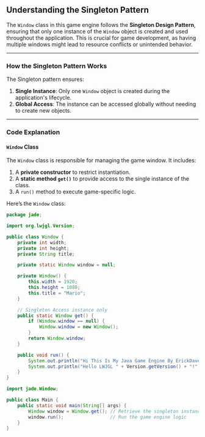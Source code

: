## Understanding the Singleton Pattern

The `Window` class in this game engine follows the **Singleton Design Pattern**, ensuring that only one instance of the `Window` object is created and used throughout the application. This is crucial for game development, as having multiple windows might lead to resource conflicts or unintended behavior.

---

### How the Singleton Pattern Works

The Singleton pattern ensures:
1. **Single Instance**: Only one `Window` object is created during the application's lifecycle.
2. **Global Access**: The instance can be accessed globally without needing to create new objects.

---

### Code Explanation

#### `Window` Class
The `Window` class is responsible for managing the game window. It includes:
1. A **private constructor** to restrict instantiation.
2. A **static method `get()`** to provide access to the single instance of the class.
3. A `run()` method to execute game-specific logic.

Here’s the `Window` class:

```java
package jade;

import org.lwjgl.Version;

public class Window {
    private int width;
    private int height;
    private String title;

    private static Window window = null;

    private Window() {
        this.width = 1920;
        this.height = 1080;
        this.title = "Mario";
    }

    // Singleton Access instance only
    public static Window get() {
        if (Window.window == null) {
            Window.window = new Window();
        }
        return Window.window;
    }

    public void run() {
        System.out.println("Hi This Is My Java Game Engine By ErickDavesTech");
        System.out.println("Hello LWJGL " + Version.getVersion() + "!");
    }
}

import jade.Window;

public class Main {
    public static void main(String[] args) {
        Window window = Window.get(); // Retrieve the singleton instance
        window.run();                 // Run the game engine logic
    }
}

